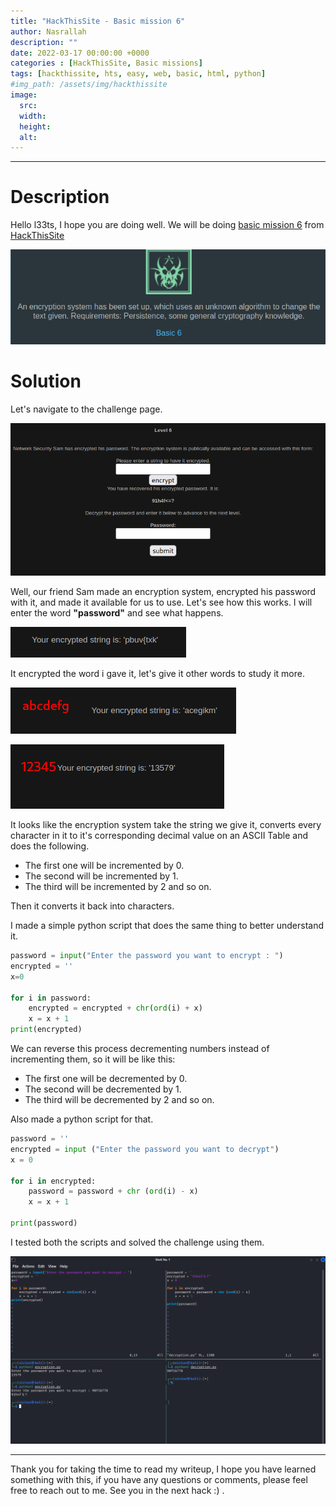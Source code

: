 ```yaml
---
title: "HackThisSite - Basic mission 6"
author: Nasrallah
description: ""
date: 2022-03-17 00:00:00 +0000
categories : [HackThisSite, Basic missions]
tags: [hackthissite, hts, easy, web, basic, html, python]
#img_path: /assets/img/hackthissite
image:
  src:
  width:
  height:
  alt:
---
```


---

# **Description**

Hello l33ts, I hope you are doing well. We will be doing [basic mission 6](https://www.hackthissite.org/missions/basic/6/) from [HackThisSite](https://www.hackthissite.org/)

![banner](/assets/img/hackthissite/basic/bm6/banner6.png)

# **Solution**

Let's navigate to the challenge page.

![level6](/assets/img/hackthissite/basic/bm6/level6.png)

Well, our friend Sam made an encryption system, encrypted his password with it, and made it available for us to use. Let's see how this works. I will enter the word **"password"** and see what happens.

![ep](/assets/img/hackthissite/basic/bm6/l6ep.png)

It encrypted the word i gave it, let's give it other words to study it more.

![abc](/assets/img/hackthissite/basic/bm6/l6abc.png)

![123](/assets/img/hackthissite/basic/bm6/l6123.png)

It looks like the encryption system take the string we give it, converts every character in it to it's corresponding decimal value on an ASCII Table and does the following.
 - The first one will be incremented by 0.
 - The second will be incremented by 1.
 - The third will be incremented by 2 and so on.

Then it converts it back into characters.

I made a simple python script that does the same thing to better understand it.

```python
password = input("Enter the password you want to encrypt : ")
encrypted = ''
x=0

for i in password:
    encrypted = encrypted + chr(ord(i) + x)
    x = x + 1
print(encrypted)
```

We can reverse this process decrementing numbers instead of incrementing them, so it will be like this:
 - The first one will be decremented by 0.
 - The second will be decremented by 1.
 - The third will be decremented by 2 and so on.

Also made a python script for that.

```python
password = ''
encrypted = input ("Enter the password you want to decrypt")
x = 0

for i in encrypted:
    password = password + chr (ord(i) - x)
    x = x + 1

print(password)
```

I tested both the scripts and solved the challenge using them.

![scripts](/assets/img/hackthissite/basic/bm6/l6scripts.png)

---

Thank you for taking the time to read my writeup, I hope you have learned something with this, if you have any questions or comments, please feel free to reach out to me. See you in the next hack :) .
